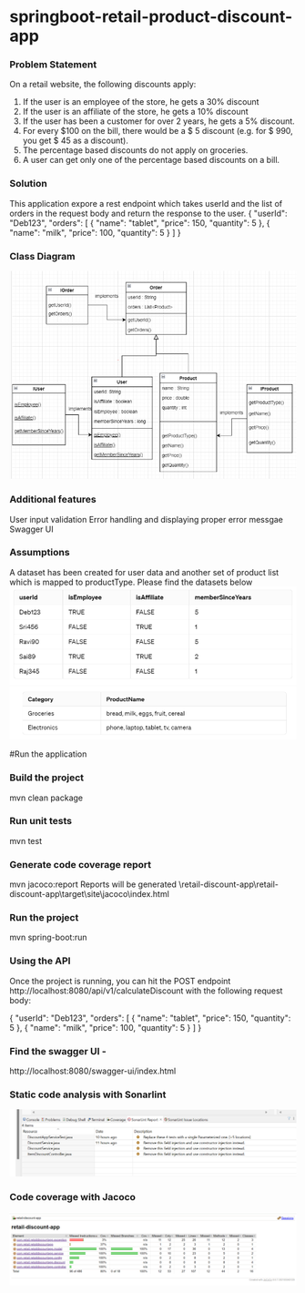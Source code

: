 # springboot-retail-product-discount-app 

### Problem Statement 
On a retail website, the following discounts apply:
1.	If the user is an employee of the store, he gets a 30% discount
2.	If the user is an affiliate of the store, he gets a 10% discount
3.	If the user has been a customer for over 2 years, he gets a 5% discount.
4.	For every $100 on the bill, there would be a $ 5 discount (e.g. for $ 990, you get $ 45 as a discount).
5.	The percentage based discounts do not apply on groceries.
6.	A user can get only one of the percentage based discounts on a bill.

### Solution
This application expore a rest endpoint which takes userId and the list of orders in the request body and return the response to the user.
{
    "userId": "Deb123",
    "orders": [
        {
        "name": "tablet",
        "price": 150,
        "quantity": 5
        },
         {
        "name": "milk",
        "price": 100,
        "quantity": 5
        }
    ]
}

### Class Diagram

![Package Structure](docs/images/retail.png)



### Additional features 

User input validation 
Error handling and displaying proper error messgae
Swagger UI

### Assumptions 

A dataset has been created for user data and another set of product list which is mapped to productType. Please find the datasets below
![Package Structure](docs/images/userData.png)
![Package Structure](docs/images/product.png)

#Run the application

### Build the project
mvn clean package

### Run unit tests
mvn test

### Generate code coverage report
mvn jacoco:report
Reports will be generated \retail-discount-app\retail-discount-app\target\site\jacoco\index.html

### Run the project
mvn spring-boot:run

### Using the API
Once the project is running, you can hit the POST endpoint http://localhost:8080/api/v1/calculateDiscount with the following request body:

{
    "userId": "Deb123",
    "orders": [
        {
        "name": "tablet",
        "price": 150,
        "quantity": 5
        },
         {
        "name": "milk",
        "price": 100,
        "quantity": 5
        }
    ]
}

### Find the swagger UI -
http://localhost:8080/swagger-ui/index.html

### Static code analysis with Sonarlint
![Package Structure](docs/images/sonarReport.png)

### Code coverage with Jacoco
![Package Structure](docs/images/jacocoReport.png)
